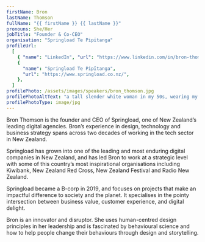 ```yaml
---
firstName: Bron
lastName: Thomson
fullName: "{{ firstName }} {{ lastName }}"
pronouns: She/Her
jobTitle: "Founder & Co-CEO"
organisation: "Springload Te Pipītanga"
profileUrl:
  [
    { "name": "LinkedIn", "url": "https://www.linkedin.com/in/bron-thomson/" },
    {
      "name": "Springload Te Pipītanga",
      "url": "https://www.springload.co.nz/",
    },
  ]
profilePhoto: /assets/images/speakers/bron_thomson.jpg
profilePhotoAltText: "a tall slender white woman in my 50s, wearing my work jacket and black top smiling at the camera."
profilePhotoType: image/jpg
---
```


Bron Thomson is the founder and CEO of Springload, one of New Zealand’s leading digital agencies. Bron’s experience in design, technology and business strategy spans across two decades of working in the tech sector in New Zealand.

Springload has grown into one of the leading and most enduring digital companies in New Zealand, and has led Bron to work at a strategic level with some of this country’s most inspirational organisations including Kiwibank, New Zealand Red Cross, New Zealand Festival and Radio New Zealand.

Springload became a B-corp in 2019, and focuses on projects that make an impactful difference to society and the planet. It specialises in the pointy intersection between business value, customer experience, and digital delight.

Bron is an innovator and disruptor. She uses human-centred design principles in her leadership and is fascinated by behavioural science and how to help people change their behaviours through design and storytelling.
